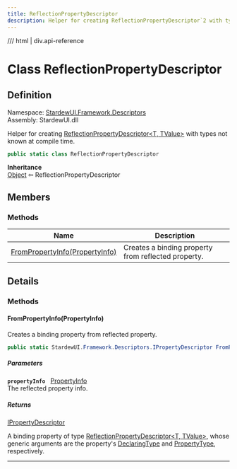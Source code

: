 ```yaml
---
title: ReflectionPropertyDescriptor
description: Helper for creating ReflectionPropertyDescriptor`2 with types not known at compile time.
---
```


<link rel="stylesheet" href="/StardewUI/stylesheets/reference.css" />

/// html | div.api-reference

# Class ReflectionPropertyDescriptor

## Definition

<div class="api-definition" markdown>

Namespace: [StardewUI.Framework.Descriptors](index.md)  
Assembly: StardewUI.dll  

</div>

Helper for creating [ReflectionPropertyDescriptor&lt;T, TValue&gt;](reflectionpropertydescriptor-2.md) with types not known at compile time.

```cs
public static class ReflectionPropertyDescriptor
```

**Inheritance**  
[Object](https://learn.microsoft.com/en-us/dotnet/api/system.object) ⇦ ReflectionPropertyDescriptor

## Members

### Methods

 | Name | Description |
| --- | --- |
| [FromPropertyInfo(PropertyInfo)](#frompropertyinfopropertyinfo) | Creates a binding property from reflected property. | 

## Details

### Methods

#### FromPropertyInfo(PropertyInfo)

Creates a binding property from reflected property.

```cs
public static StardewUI.Framework.Descriptors.IPropertyDescriptor FromPropertyInfo(System.Reflection.PropertyInfo propertyInfo);
```

##### Parameters

**`propertyInfo`** &nbsp; [PropertyInfo](https://learn.microsoft.com/en-us/dotnet/api/system.reflection.propertyinfo)  
The reflected property info.

##### Returns

[IPropertyDescriptor](ipropertydescriptor.md)

  A binding property of type [ReflectionPropertyDescriptor&lt;T, TValue&gt;](reflectionpropertydescriptor-2.md), whose generic arguments are the property's [DeclaringType](https://learn.microsoft.com/en-us/dotnet/api/system.reflection.memberinfo.declaringtype) and [PropertyType](https://learn.microsoft.com/en-us/dotnet/api/system.reflection.propertyinfo.propertytype), respectively.

-----

